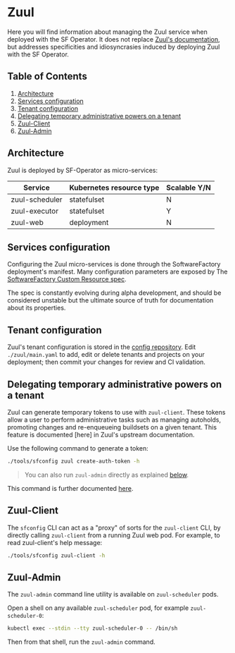 # Zuul

Here you will find information about managing the Zuul service when deployed with the SF Operator.
It does not replace [Zuul's documentation](https://zuul-ci.org/docs/zuul/latest/),
but addresses specificities and idiosyncrasies induced by deploying Zuul with the SF Operator.

## Table of Contents

1. [Architecture](#architecture)
1. [Services configuration](#services-configuration)
1. [Tenant configuration](#tenant-configuration)
1. [Delegating temporary administrative powers on a tenant](#delegating-temporary-administrative-powers-on-a-tenant)
1. [Zuul-Client](#zuul-client)
1. [Zuul-Admin](#zuul-admin)

## Architecture

Zuul is deployed by SF-Operator as micro-services:

| Service | Kubernetes resource type | Scalable Y/N |
|---------|--------------------------|-------------|
| zuul-scheduler | statefulset | N |
| zuul-executor | statefulset | Y |
| zuul-web | deployment | N |

## Services configuration

Configuring the Zuul micro-services is done through the SoftwareFactory deployment's manifest. Many configuration parameters are exposed by The [SoftwareFactory Custom Resource spec](./../../config/crd/bases/sf.softwarefactory-project.io_softwarefactories.yaml).

The spec is constantly evolving during alpha development, and should be considered
unstable but the ultimate source of truth for documentation about its properties.

## Tenant configuration

Zuul's tenant configuration is stored in the [config repository](./config_repository.md). Edit `./zuul/main.yaml` to add, edit or delete tenants and projects on your
deployment; then commit your changes for review and CI validation.

## Delegating temporary administrative powers on a tenant

Zuul can generate temporary tokens to use with `zuul-client`. These tokens allow
a user to perform administrative tasks such as managing autoholds, promoting changes
 and re-enqueueing buildsets on a given tenant. This feature is documented [here] in
 Zuul's upstream documentation.

Use the following command to generate a token:

 ```bash
 ./tools/sfconfig zuul create-auth-token -h
 ```

> You can also run `zuul-admin` directly as explained [below](#zuul-admin).

 This command is further documented [here](./../cli/index.md#create-auth-token).

## Zuul-Client

The `sfconfig` CLI can act as a "proxy" of sorts for the `zuul-client` CLI, by directly calling  `zuul-client` from a running Zuul web pod. For example, to read zuul-client's help message:

```bash
./tools/sfconfig zuul-client -h
```

## Zuul-Admin

The `zuul-admin` command line utility is available on `zuul-scheduler` pods.

Open a shell on any available `zuul-scheduler` pod, for example `zuul-scheduler-0`:

```sh
kubectl exec --stdin --tty zuul-scheduler-0 -- /bin/sh
```

Then from that shell, run the `zuul-admin` command.
